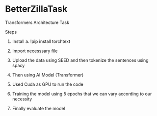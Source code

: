 # BetterZillaTask
Transformers Architecture Task

Steps

1. Install
   a. !pip install torchtext

2. Import necesssary file
3. Upload the data using SEED and then tokenize the sentences using spacy
4. Then using AI Model (Transformer)
5. Used Cuda as GPU to run the code
6. Training the model using 5 epochs that we can vary according to our necessity
7. Finally evaluate the model
 
